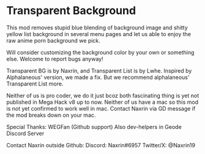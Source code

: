# Transparent Background

This mod removes stupid blue blending of background image and shitty yellow list background in several menu pages and let us able to enjoy the raw anime porn background we pick.

Will consider customizing the background color by your own or something else.
Welcome to report bugs anyway!

Transparent BG is by Naxrin, and Transparent List is by Lwhe.
Inspired by Alphalaneous' version, we made a fix.
But we recommend alphalaneous' Transparent List more.

Neither of us is pro coder, we do it just bcoz both fascinating thing is yet not published in Mega Hack v8 up to now.
Neither of us have a mac so this mod is not yet confirmed to work well in mac. Contact Naxrin via GD message if the mod breaks down on your mac.

Special Thanks:
WEGFan (Github support)
Also dev-helpers in Geode Discord Server

Contact Naxrin outside Github:
Discord: Naxrin#6957
Twitter/X: @Naxrin19